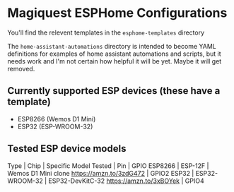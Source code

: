 # Magiquest ESPHome Configurations

You'll find the relevent templates in the `esphome-templates` directory

The `home-assistant-automations` directory is intended to become YAML definitions for examples of home assistant automations and scripts, but it needs work and I'm not certain how helpful it will be yet. Maybe it will get removed.

## Currently supported ESP devices (these have a template)

- ESP8266 (Wemos D1 Mini)
- ESP32 (ESP-WROOM-32)

## Tested ESP device models

Type | Chip | Specific Model Tested | Pin | GPIO
ESP8266 | ESP-12F | Wemos D1 Mini clone  https://amzn.to/3zdG472 | GPIO2
ESP32 | ESP32-WROOM-32 | ESP32-DevKitC-32 https://amzn.to/3xBOYek | GPIO4
